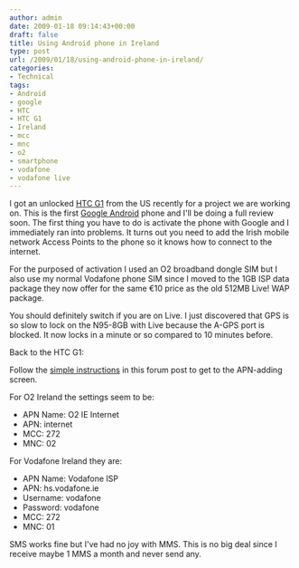 ```yaml
---
author: admin
date: 2009-01-18 09:14:43+00:00
draft: false
title: Using Android phone in Ireland
type: post
url: /2009/01/18/using-android-phone-in-ireland/
categories:
- Technical
tags:
- Android
- google
- HTC
- HTC G1
- Ireland
- mcc
- mnc
- o2
- smartphone
- vodafone
- vodafone live
---
```


I got an unlocked [HTC G1](http://www.t-mobileg1.com/) from the US recently for a project we are working on. This is the first [Google Android](http://www.android.com/) phone and I'll be doing a full review soon. The first thing you have to do is activate the phone with Google and I immediately ran into problems. It turns out you need to add the Irish mobile network Access Points to the phone so it knows how to connect to the internet.

For the purposed of activation I used an O2 broadband dongle SIM but I also use my normal Vodafone phone SIM since I moved to the 1GB ISP data package they now offer for the same €10 price as the old 512MB Live! WAP package.

You should definitely switch if you are on Live. I just discovered that GPS is so slow to lock on the N95-8GB with Live because the A-GPS port is blocked. It now locks in a minute or so compared to 10 minutes before.

Back to the HTC G1:

Follow the [simple instructions](http://modmygphone.com/forums/showthread.php?t=3201) in this forum post to get to the APN-adding screen.

For O2 Ireland the settings seem to be:



* APN Name: O2 IE Internet
* APN: internet
* MCC: 272
* MNC: 02



For Vodafone Ireland they are:








* APN Name: Vodafone ISP
* APN: hs.vodafone.ie
* Username: vodafone
* Password: vodafone
* MCC: 272
* MNC: 01



SMS works fine but I've had no joy with MMS. This is no big deal since I receive maybe 1 MMS a month and never send any.






